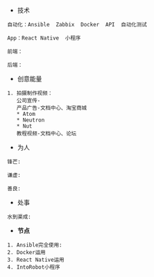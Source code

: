 * 技术

```
自动化：Ansible  Zabbix  Docker  API  自动化测试

App：React Native  小程序

前端：

后端：
```

* 创意能量

```
1. 拍摄制作视频：
   公司宣传-
   产品广告-文档中心、淘宝商城
   * Atom
   * Neutron
   * Nut
   教程视频-文档中心、论坛

```

* 为人

```
锋芒:

谦虚: 

善良:
```

* 处事

```
水到渠成:
```

* **节点**

```
1. Ansible完全使用:
2. Docker运用
3. React Native运用
4. IntoRobot小程序
```





